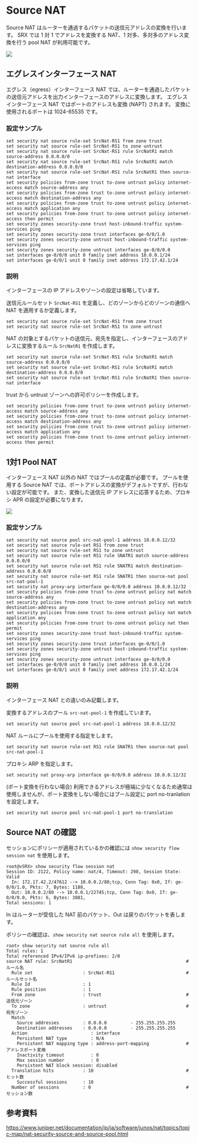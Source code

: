 # Source NAT

Source NAT はルーターを通過するパケットの送信元アドレスの変換を行います。
SRX では 1 対 1 でアドレスを変換する NAT、1 対多、多対多のアドレス変換を行う pool NAT が利用可能です。

![](https://publicmediastore.blob.core.windows.net/photo/srx/source-nat_v2.png)

## エグレスインターフェース NAT
エグレス（egress）インターフェース NAT では、ルーターを通過したパケットの送信元アドレスを出力インターフェースのアドレスに変換します。
エグレスインターフェース NAT ではポートのアドレスも変換 (NAPT) されます。
変換に使用されるポートは 1024-65535 です。

### 設定サンプル
```
set security nat source rule-set SrcNat-RS1 from zone trust
set security nat source rule-set SrcNat-RS1 to zone untrust
set security nat source rule-set SrcNat-RS1 rule SrcNatR1 match source-address 0.0.0.0/0
set security nat source rule-set SrcNat-RS1 rule SrcNatR1 match destination-address 0.0.0.0/0
set security nat source rule-set SrcNat-RS1 rule SrcNatR1 then source-nat interface
set security policies from-zone trust to-zone untrust policy internet-access match source-address any
set security policies from-zone trust to-zone untrust policy internet-access match destination-address any
set security policies from-zone trust to-zone untrust policy internet-access match application any
set security policies from-zone trust to-zone untrust policy internet-access then permit
set security zones security-zone trust host-inbound-traffic system-services ping
set security zones security-zone trust interfaces ge-0/0/1.0
set security zones security-zone untrust host-inbound-traffic system-services ping
set security zones security-zone untrust interfaces ge-0/0/0.0
set interfaces ge-0/0/0 unit 0 family inet address 10.0.0.1/24
set interfaces ge-0/0/1 unit 0 family inet address 172.17.42.1/24
```

### 説明
インターフェースの IP アドレスやゾーンの設定は省略しています。

送信元ルールセット `SrcNat-RS1` を定義し、どのゾーンからどのゾーンの通信へ NAT を適用するか定義します。

```
set security nat source rule-set SrcNat-RS1 from zone trust
set security nat source rule-set SrcNat-RS1 to zone untrust
```

NAT の対象とするパケットの送信元、宛先を指定し、インターフェースのアドレスに変換するルール `SrcNatR1` を作成します。
```
set security nat source rule-set SrcNat-RS1 rule SrcNatR1 match source-address 0.0.0.0/0
set security nat source rule-set SrcNat-RS1 rule SrcNatR1 match destination-address 0.0.0.0/0
set security nat source rule-set SrcNat-RS1 rule SrcNatR1 then source-nat interface
```

trust から untrust ゾーンへの許可ポリシーを作成します。
```
set security policies from-zone trust to-zone untrust policy internet-access match source-address any
set security policies from-zone trust to-zone untrust policy internet-access match destination-address any
set security policies from-zone trust to-zone untrust policy internet-access match application any
set security policies from-zone trust to-zone untrust policy internet-access then permit
```

## 1対1 Pool NAT
インターフェース NAT 以外の NAT ではプールの定義が必要です。
プールを使用する Source NAT では、ポートアドレスの変換がデフォルトですが、行わない設定が可能です。
また、変換した送信元 IP アドレスに応答するため、プロキシ APR の設定が必要になります。

![](https://publicmediastore.blob.core.windows.net/photo/srx/source-nat-pool.png)

### 設定サンプル

```
set security nat source pool src-nat-pool-1 address 10.0.0.12/32
set security nat source rule-set RS1 from zone trust
set security nat source rule-set RS1 to zone untrust
set security nat source rule-set RS1 rule SNATR1 match source-address 0.0.0.0/0
set security nat source rule-set RS1 rule SNATR1 match destination-address 0.0.0.0/0
set security nat source rule-set RS1 rule SNATR1 then source-nat pool src-nat-pool-1
set security nat proxy-arp interface ge-0/0/0.0 address 10.0.0.12/32
set security policies from-zone trust to-zone untrust policy nat match source-address any
set security policies from-zone trust to-zone untrust policy nat match destination-address any
set security policies from-zone trust to-zone untrust policy nat match application any
set security policies from-zone trust to-zone untrust policy nat then permit
set security zones security-zone trust host-inbound-traffic system-services ping
set security zones security-zone trust interfaces ge-0/0/1.0
set security zones security-zone untrust host-inbound-traffic system-services ping
set security zones security-zone untrust interfaces ge-0/0/0.0
set interfaces ge-0/0/0 unit 0 family inet address 10.0.0.1/24
set interfaces ge-0/0/1 unit 0 family inet address 172.17.42.1/24
```
### 説明
インターフェース NAT との違いのみ記載します。

変換するアドレスのプール `src-nat-pool-1` を作成しています。
```
set security nat source pool src-nat-pool-1 address 10.0.0.12/32
```

NAT ルールにプールを使用する指定をします。
```
set security nat source rule-set RS1 rule SNATR1 then source-nat pool src-nat-pool-1
```

プロキシ ARP を指定します。
```
set security nat proxy-arp interface ge-0/0/0.0 address 10.0.0.12/32
```

(ポート変換を行わない場合)
利用できるアドレスが極端に少なくなるため通常は使用しませんが、ポート変換をしない場合にはプール設定に port no-tranlation を設定します。
```
set security nat source pool src-nat-pool-1 port no-translation
```

## Source NAT の確認

セッションにポリシーが適用されているかの確認には `show security flow session nat` を使用します。

```
root@vSRX> show security flow session nat    
Session ID: 2122, Policy name: nat/4, Timeout: 298, Session State: Valid
  In: 172.17.42.2/47612 --> 10.0.0.2/80;tcp, Conn Tag: 0x0, If: ge-0/0/1.0, Pkts: 7, Bytes: 1188, 
  Out: 10.0.0.2/80 --> 10.0.0.1/22745;tcp, Conn Tag: 0x0, If: ge-0/0/0.0, Pkts: 6, Bytes: 3881, 
Total sessions: 1
```

In はルーターが受信した NAT 前のパケット、Out は戻りのパケットを表します。

ポリシーの確認は、`show security nat source rule all` を使用します。

```
root> show security nat source rule all
Total rules: 1
Total referenced IPv4/IPv6 ip-prefixes: 2/0
source NAT rule: SrcNatR1                                           # ルール名
  Rule set                   : SrcNat-RS1                           # ルールセット名
  Rule Id                    : 1
  Rule position              : 1
  From zone                  : trust                                # 送信元ゾーン 
  To zone                    : untrust                              # 宛先ゾーン
  Match
    Source addresses         : 0.0.0.0         - 255.255.255.255
    Destination addresses    : 0.0.0.0         - 255.255.255.255
  Action                        : interface
    Persistent NAT type         : N/A
    Persistent NAT mapping type : address-port-mapping              # アドレスポート変換
    Inactivity timeout          : 0
    Max session number          : 0
    Persistent NAT block session: disabled
  Translation hits           : 10                                   # ヒット数
    Successful sessions      : 10
  Number of sessions         : 0                                    # セッション数
```


## 参考資料
<a href="https://www.juniper.net/documentation/jp/ja/software/junos/nat/topics/topic-map/nat-security-source-and-source-pool.html" target="_blank" rel="noopener noreferrer">https://www.juniper.net/documentation/jp/ja/software/junos/nat/topics/topic-map/nat-security-source-and-source-pool.html</a>